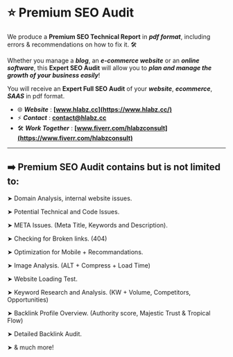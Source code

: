 # ⭐️ Premium SEO Audit
We produce a **Premium SEO Technical Report** in ***pdf format***, including errors & recommendations on how to fix it. 🛠 

Whether you manage a ***blog***, an ***e-commerce website*** or an ***online software***, this **Expert SEO Audit** will allow you to ***plan and manage the growth of your business easily***! 

You will receive an **Expert Full SEO Audit** of your ***website***, ***ecommerce***, ***SAAS*** in pdf format. 


- 🌐 ***Website*** : **[www.hlabz.cc](https://www.hlabz.cc/)**
- ⚡️ ***Contact*** : **contact@hlabz.cc**
- 🛠 ***Work Together*** : **[www.fiverr.com/hlabzconsult](https://www.fiverr.com/hlabzconsult)**

---

## ➡️ Premium SEO Audit contains but is not limited to:



➤ Domain Analysis, internal website issues.
 
  
 
➤ Potential Technical and Code Issues.  

 

➤ META Issues. (Meta Title, Keywords and Description).

 

➤ Checking for Broken links. (404)

 

➤ Optimization for Mobile + Recommandations.

 

➤ Image Analysis. (ALT + Compress + Load Time)

 

➤ Website Loading Test.

 

➤ Keyword Research and Analysis. (KW + Volume, Competitors, Opportunities)

 

➤ Backlink Profile Overview. (Authority score, Majestic Trust & Tropical Flow)



➤ Detailed Backlink Audit.

 

➤ & much more!
